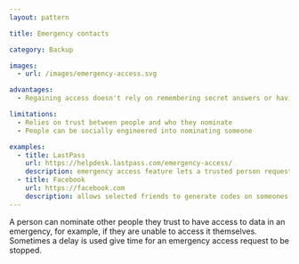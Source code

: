 ```yaml
---
layout: pattern

title: Emergency contacts

category: Backup

images:
  - url: /images/emergency-access.svg

advantages:
  - Regaining access doesn't rely on remembering secret answers or having other multi-factors like a generators, object or text message 

limitations:
  - Relies on trust between people and who they nominate
  - People can be socially engineered into nominating someone

examples:
  - title: LastPass
    url: https://helpdesk.lastpass.com/emergency-access/
    description: emergency access feature lets a trusted person request access to a password store
  - title: Facebook
    url: https://facebook.com
    description: allows selected friends to generate codes on someones behalf, to help them regain access to an account
---
```


A person can nominate other people they trust to have access to data in an emergency, for example, if they are unable to access it themselves. Sometimes a delay is used give time for an emergency access request to be stopped.
